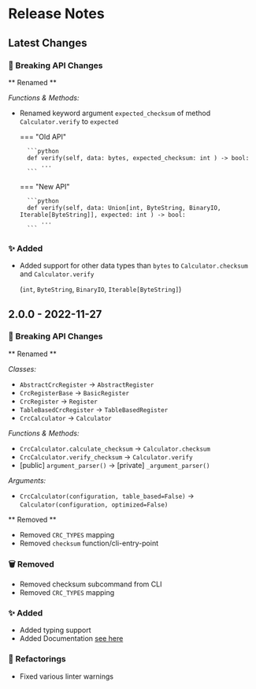 # Release Notes

## Latest Changes

### 🚨 Breaking API Changes 

** Renamed **

*Functions & Methods:*

* Renamed keyword argument `expected_checksum` of method `Calculator.verify` to `expected`

    === "Old API"

        ```python
        def verify(self, data: bytes, expected_checksum: int ) -> bool:
            ...
        ```
      
    === "New API"
      
        ```python
        def verify(self, data: Union[int, ByteString, BinaryIO, Iterable[ByteString]], expected: int ) -> bool:
            ...
        ```

### ✨ Added
* Added support for other data types than `bytes` to `Calculator.checksum` and `Calculator.verify`
 
     (`int`, `ByteString`, `BinaryIO`, `Iterable[ByteString]`)


## 2.0.0 - 2022-11-27

### 🚨 Breaking API Changes 

** Renamed **

*Classes:*

* `AbstractCrcRegister` -> `AbstractRegister`
* `CrcRegisterBase` -> `BasicRegister`
* `CrcRegister` -> `Register`
* `TableBasedCrcRegister` -> `TableBasedRegister`
* `CrcCalculator` -> `Calculator`


*Functions & Methods:*

* `CrcCalculator.calculate_checksum` -> `Calculator.checksum`
* `CrcCalculator.verify_checksum` -> `Calculator.verify`
* \[public\] `argument_parser()` -> \[private\] `_argument_parser()`

*Arguments:*

* `CrcCalculator(configuration, table_based=False)` -> `Calculator(configuration, optimized=False)`

** Removed **

* Removed `CRC_TYPES` mapping
* Removed `checksum` function/cli-entry-point

### 🗑 Removed
* Removed checksum subcommand from CLI
* Removed `CRC_TYPES` mapping

### ✨ Added
* Added typing support
* Added Documentation [see here](https://nicoretti.github.io/crc)

### 🔧 Refactorings
* Fixed various linter warnings
